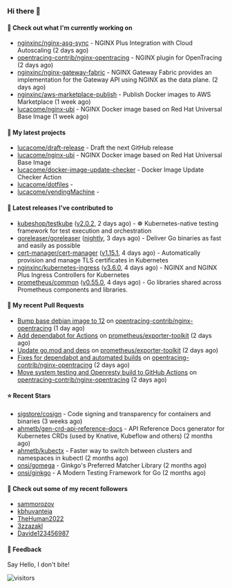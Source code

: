 ### Hi there 👋

#### 👷 Check out what I'm currently working on

- [nginxinc/nginx-asg-sync](https://github.com/nginxinc/nginx-asg-sync) - NGINX Plus Integration with Cloud Autoscaling  (2 days ago)
- [opentracing-contrib/nginx-opentracing](https://github.com/opentracing-contrib/nginx-opentracing) - NGINX plugin for OpenTracing (2 days ago)
- [nginxinc/nginx-gateway-fabric](https://github.com/nginxinc/nginx-gateway-fabric) - NGINX Gateway Fabric provides an implementation for the Gateway API using NGINX as the data plane. (2 days ago)
- [nginxinc/aws-marketplace-publish](https://github.com/nginxinc/aws-marketplace-publish) - Publish Docker images to AWS Marketplace (1 week ago)
- [lucacome/nginx-ubi](https://github.com/lucacome/nginx-ubi) - NGINX Docker image based on Red Hat Universal Base Image (1 week ago)

#### 🌱 My latest projects

- [lucacome/draft-release](https://github.com/lucacome/draft-release) - Draft the next GitHub release
- [lucacome/nginx-ubi](https://github.com/lucacome/nginx-ubi) - NGINX Docker image based on Red Hat Universal Base Image
- [lucacome/docker-image-update-checker](https://github.com/lucacome/docker-image-update-checker) - Docker Image Update Checker Action
- [lucacome/dotfiles](https://github.com/lucacome/dotfiles) - 
- [lucacome/vendingMachine](https://github.com/lucacome/vendingMachine) - 

#### 🔭 Latest releases I've contributed to

- [kubeshop/testkube](https://github.com/kubeshop/testkube) ([v2.0.2](https://github.com/kubeshop/testkube/releases/tag/v2.0.2), 2 days ago) - ☸️ Kubernetes-native testing framework for test execution and orchestration
- [goreleaser/goreleaser](https://github.com/goreleaser/goreleaser) ([nightly](https://github.com/goreleaser/goreleaser/releases/tag/nightly), 3 days ago) - Deliver Go binaries as fast and easily as possible
- [cert-manager/cert-manager](https://github.com/cert-manager/cert-manager) ([v1.15.1](https://github.com/cert-manager/cert-manager/releases/tag/v1.15.1), 4 days ago) - Automatically provision and manage TLS certificates in Kubernetes
- [nginxinc/kubernetes-ingress](https://github.com/nginxinc/kubernetes-ingress) ([v3.6.0](https://github.com/nginxinc/kubernetes-ingress/releases/tag/v3.6.0), 4 days ago) - NGINX and  NGINX Plus Ingress Controllers for Kubernetes
- [prometheus/common](https://github.com/prometheus/common) ([v0.55.0](https://github.com/prometheus/common/releases/tag/v0.55.0), 4 days ago) - Go libraries shared across Prometheus components and libraries.

#### 🔨 My recent Pull Requests

- [Bump base debian image to 12](https://github.com/opentracing-contrib/nginx-opentracing/pull/643) on [opentracing-contrib/nginx-opentracing](https://github.com/opentracing-contrib/nginx-opentracing) (1 day ago)
- [Add dependabot for Actions](https://github.com/prometheus/exporter-toolkit/pull/227) on [prometheus/exporter-toolkit](https://github.com/prometheus/exporter-toolkit) (2 days ago)
- [Update go.mod and deps](https://github.com/prometheus/exporter-toolkit/pull/226) on [prometheus/exporter-toolkit](https://github.com/prometheus/exporter-toolkit) (2 days ago)
- [Fixes for dependabot and automated builds](https://github.com/opentracing-contrib/nginx-opentracing/pull/642) on [opentracing-contrib/nginx-opentracing](https://github.com/opentracing-contrib/nginx-opentracing) (2 days ago)
- [Move system testing and Openresty build to GitHub Actions](https://github.com/opentracing-contrib/nginx-opentracing/pull/641) on [opentracing-contrib/nginx-opentracing](https://github.com/opentracing-contrib/nginx-opentracing) (2 days ago)

#### ⭐ Recent Stars

- [sigstore/cosign](https://github.com/sigstore/cosign) - Code signing and transparency for containers and binaries (3 weeks ago)
- [ahmetb/gen-crd-api-reference-docs](https://github.com/ahmetb/gen-crd-api-reference-docs) - API Reference Docs generator for Kubernetes CRDs (used by Knative, Kubeflow and others) (2 months ago)
- [ahmetb/kubectx](https://github.com/ahmetb/kubectx) - Faster way to switch between clusters and namespaces in kubectl (2 months ago)
- [onsi/gomega](https://github.com/onsi/gomega) - Ginkgo&#39;s Preferred Matcher Library (2 months ago)
- [onsi/ginkgo](https://github.com/onsi/ginkgo) - A Modern Testing Framework for Go (2 months ago)

#### 👯 Check out some of my recent followers

- [sammorozov](https://github.com/sammorozov)
- [kbhuvanteja](https://github.com/kbhuvanteja)
- [TheHuman2022](https://github.com/TheHuman2022)
- [3zzazakl](https://github.com/3zzazakl)
- [Davide123456987](https://github.com/Davide123456987)

#### 💬 Feedback

Say Hello, I don't bite!

![visitors](https://visitor-badge.laobi.icu/badge?page_id=lucacome.visitor-badge)
#
